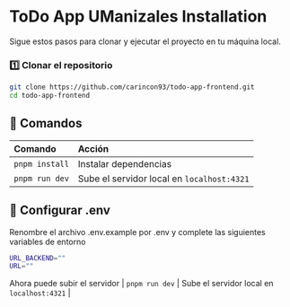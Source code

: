 # ToDo App UManizales Installation

Sigue estos pasos para clonar y ejecutar el proyecto en tu máquina local.

### 1️⃣ Clonar el repositorio

```sh
git clone https://github.com/carincon93/todo-app-frontend.git
cd todo-app-frontend
```

## 🧞 Comandos

| Comando                    | Acción                                           |
| :------------------------- | :----------------------------------------------- |
| `pnpm install`             | Instalar dependencias                            |
| `pnpm run dev`             | Sube el servidor local en  `localhost:4321`      |

## 🧞 Configurar .env
Renombre el archivo .env.example por .env y complete las siguientes variables de entorno
```sh
URL_BACKEND=""
URL=""
```

Ahora puede subir el servidor
| `pnpm run dev`             | Sube el servidor local en  `localhost:4321`      |
